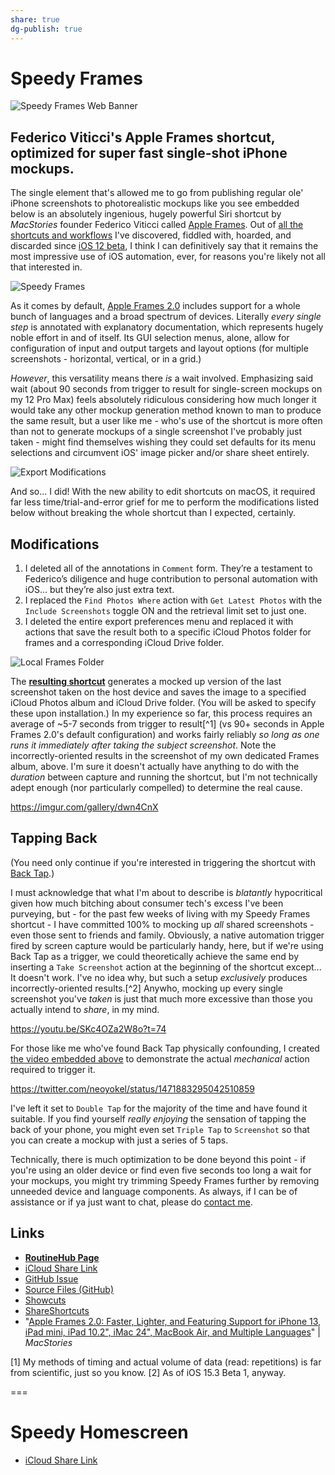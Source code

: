 ```yaml
---
share: true
dg-publish: true
---
```

# Speedy Frames
[](Speedy%20Frames%20Shortcut%20Documentation)

![Speedy Frames Web Banner](https://i.snap.as/ZnCTpWtH.png)

## Federico Viticci's Apple Frames shortcut, optimized for super fast single-shot iPhone mockups.

The single element that's allowed me to go from publishing regular ole' iPhone screenshots to photorealistic mockups like you see embedded below is an absolutely ingenious, hugely powerful Siri shortcut by *MacStories* founder Federico Viticci called [Apple Frames](https://www.macstories.net/ios/apple-frames-2-0-faster-lighter-and-featuring-support-for-iphone-13-ipad-mini-ipad-10-2-imac-24-macbook-air-and-multiple-languages). Out of [all the shortcuts and workflows](https://raindrop.io/davidblue/siri-shortcuts-21598130) I've discovered, fiddled with, hoarded, and discarded since [iOS 12 beta](https://bilge.world/siri-shortcuts-ios12-review), I think I can definitively say that it remains the most impressive use of iOS automation, ever, for reasons you're likely not all that interested in. 

![Speedy Frames](https://i.snap.as/nszXla7t.png)

As it comes by default, [Apple Frames 2.0](https://www.icloud.com/shortcuts/d70654c055ee41bd8f72ebf0c29e0fa5) includes support for a whole bunch of languages and a broad spectrum of devices. Literally *every single step* is annotated with explanatory documentation, which represents hugely noble effort in and of itself. Its GUI selection menus, alone, allow for configuration of input and output targets and layout options (for multiple screenshots - horizontal, vertical, or in a grid.)

 *However*, this versatility means there *is* a wait involved. Emphasizing said wait (about 90 seconds from trigger to result for single-screen mockups on my 12 Pro Max) feels absolutely ridiculous considering how much longer it would take any other mockup generation method known to man to produce the same result, but a user like me - who's use of the shortcut is more often than not to generate mockups of a single screenshot I've probably just taken - might find themselves wishing they could set defaults for its menu selections and circumvent iOS' image picker and/or share sheet entirely. 

![Export Modifications](https://user-images.githubusercontent.com/43663476/147858980-5f54e915-cc2f-493d-b680-846ceea8f2d6.png)

And so... I did! With the new ability to edit shortcuts on macOS, it required far less time/trial-and-error grief for me to perform the modifications listed below without breaking the whole shortcut than I expected, certainly. 

## Modifications

1. I deleted all of the annotations in `Comment` form. They’re a testament to Federico’s diligence and huge contribution to personal automation with iOS… but they’re also just extra text.
2. I replaced the `Find Photos Where` action with `Get Latest Photos` with the `Include Screenshots` toggle ON and the retrieval limit set to just one. 
3. I deleted the entire export preferences menu and replaced it with actions that save the result both to a specific iCloud Photos folder for frames and a corresponding iCloud Drive folder.

![Local Frames Folder](https://i.snap.as/VXYQyfpe.png) 

The [**resulting shortcut**](https://routinehub.co/shortcut/10775) generates a mocked up version of the last screenshot taken on the host device and saves the image to a specified iCloud Photos album and iCloud Drive folder. (You will be asked to specify these upon installation.) In my experience so far, this process requires an average of ~5-7 seconds from trigger to result[^1] (vs 90+ seconds in Apple Frames 2.0's default configuration) and works fairly reliably *so long as one runs it immediately after taking the subject screenshot*. Note the incorrectly-oriented results in the screenshot of my own dedicated Frames album, above. I'm sure it doesn't actually have anything to do with the *duration* between capture and running the shortcut, but I'm not technically adept enough (nor particularly compelled) to determine the real cause. 

https://imgur.com/gallery/dwn4CnX

## Tapping Back

(You need only continue if you're interested in triggering the shortcut with [Back Tap](https://support.apple.com/en-us/HT211781).)

I must acknowledge that what I'm about to describe is *blatantly* hypocritical given how much bitching about consumer tech's excess I've been purveying, but - for the past few weeks of living with my Speedy Frames shortcut - I have committed 100% to mocking up *all* shared screenshots - even those sent to friends and family. Obviously, a native automation trigger fired by screen capture would be particularly handy, here, but if we're using Back Tap as a trigger, we could theoretically achieve the same end by inserting a `Take Screenshot` action at the beginning of the shortcut except... It doesn't work. I've no idea why, but such a setup *exclusively* produces incorrectly-oriented results.[^2] Anywho, mocking up every single screenshot you've *taken* is just that much more excessive than those you actually intend to *share*, in my mind.

https://youtu.be/SKc4OZa2W8o?t=74

For those like me who've found Back Tap physically confounding, I created [the video embedded above](https://youtu.be/SKc4OZa2W8o) to demonstrate the actual *mechanical* action required to trigger it.

https://twitter.com/neoyokel/status/1471883295042510859

I've left it set to `Double Tap` for the majority of the time and have found it suitable. If you find yourself *really enjoying* the sensation of tapping the back of your phone, you might even set `Triple Tap` to `Screenshot` so that you can create a mockup with just a series of 5 taps.

Technically, there is much optimization to be done beyond this point - if you're using an older device or find even five seconds too long a wait for your mockups, you might try trimming Speedy Frames further by removing unneeded device and language components. As always, if I can be of assistance or if ya just want to chat, please do [contact me](http://davidblue.wtf/db.vcf).

## Links

- [**RoutineHub Page**](https://routinehub.co/shortcut/10775/)
- [iCloud Share Link](https://www.icloud.com/shortcuts/0f089f2719824fffbf7d565f93df481d)
- [GitHub Issue](https://github.com/extratone/i/issues/117)
- [Source Files (GitHub)](https://github.com/extratone/i/tree/main/shortcuts/Speedy%20Frames)
- [Showcuts](https://showcuts.app/share/view/0f089f2719824fffbf7d565f93df481d)
- [ShareShortcuts](https://shareshortcuts.com/shortcuts/1557-speedy-frames.html)
- "[Apple Frames 2.0: Faster, Lighter, and Featuring Support for iPhone 13, iPad mini, iPad 10.2", iMac 24", MacBook Air, and Multiple Languages](https://www.macstories.net/ios/apple-frames-2-0-faster-lighter-and-featuring-support-for-iphone-13-ipad-mini-ipad-10-2-imac-24-macbook-air-and-multiple-languages/)" | *MacStories*

[1] My methods of timing and actual volume of data (read: repetitions) is far from scientific, just so you know. 
[2] As of iOS 15.3 Beta 1, anyway.

===

# Speedy Homescreen
- [iCloud Share Link](https://www.icloud.com/shortcuts/2c625f1c30ed4685a9804352f291c524)